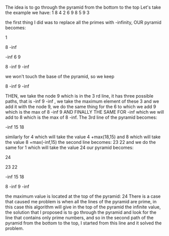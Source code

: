 The idea is to go through the pyramid from the bottom to the top
Let's take the example we have:
1
8 4
2 6 9
8 5 9 3

the first thing I did was to replace all the primes with -infinity, OUR pyramid becomes:

1

8 -inf

-inf 6 9

8 -inf 9 -inf

we won't touch the base of the pyramid, so we keep 

8 -inf 9 -inf 

THEN, we take the node 9 which is in the 3 rd line, it has three possible paths, that is -inf 9 -inf , we take the maximum element of these 3 and we add it with the node 9, we do the same thing for the 6 to which we add 9 which is the max of 8 -inf 9 AND FINALLY THE SAME FOR -inf which we will add to 8 which is the max of 8 -inf.
The 3rd line of the pyramid becomes:

-inf 15 18 

similarly for 4 which will take the value 4 +max(18,15) and 8 which will take the value 8 +max(-inf,15)
the second line becomes:
23 22 and we do the same for 1 which will take the value 24
our pyramid becomes:

24

23 22

-inf 15 18

8 -inf 9 -inf

the maximum value is located at the top of the pyramid: 24
There is a case that caused me problem is when all the lines of the pyramid are prime, in this case this algorithm will give in the top of the pyramid the infinite value, the solution that I proposed is to go through the pyramid and look for the line that contains only prime numbers, and so in the second path of the pyramid from the bottom to the top, I started from this line and it solved the problem.

